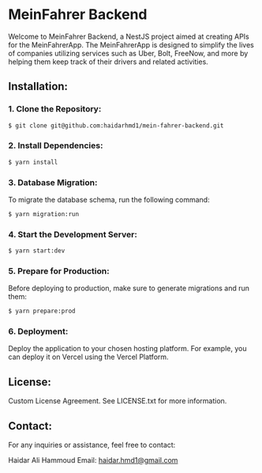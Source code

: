 # MeinFahrer Backend

Welcome to MeinFahrer Backend, a NestJS project aimed at creating APIs for the MeinFahrerApp. The MeinFahrerApp is designed to simplify the lives of companies utilizing services such as Uber, Bolt, FreeNow, and more by helping them keep track of their drivers and related activities.

## Installation:

### 1. Clone the Repository:

```bash
$ git clone git@github.com:haidarhmd1/mein-fahrer-backend.git
```

### 2. Install Dependencies:

```bash
$ yarn install
```

### 3. Database Migration:

To migrate the database schema, run the following command:

```bash
$ yarn migration:run
```

### 4. Start the Development Server:

```bash
$ yarn start:dev
```

### 5. Prepare for Production:

Before deploying to production, make sure to generate migrations and run them:

```bash
$ yarn prepare:prod
```

### 6. Deployment:

Deploy the application to your chosen hosting platform. For example, you can deploy it on Vercel using the Vercel Platform.

## License:

Custom License Agreement. See LICENSE.txt for more information.

## Contact:

For any inquiries or assistance, feel free to contact:

Haidar Ali Hammoud
Email: haidar.hmd1@gmail.com
